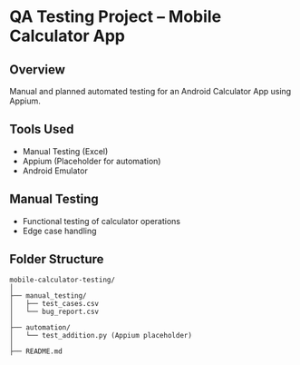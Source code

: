 # QA Testing Project – Mobile Calculator App

## Overview
Manual and planned automated testing for an Android Calculator App using Appium.

## Tools Used
- Manual Testing (Excel)
- Appium (Placeholder for automation)
- Android Emulator

## Manual Testing
- Functional testing of calculator operations
- Edge case handling

## Folder Structure
```
mobile-calculator-testing/
│
├── manual_testing/
│   ├── test_cases.csv
│   └── bug_report.csv
│
├── automation/
│   └── test_addition.py (Appium placeholder)
│
├── README.md
```

